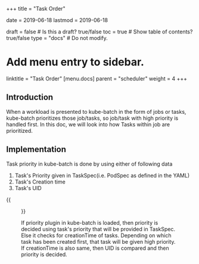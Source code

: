 +++
title =  "Task Order"


date = 2019-06-18
lastmod = 2019-06-18

draft = false  # Is this a draft? true/false
toc = true  # Show table of contents? true/false
type = "docs"  # Do not modify.

# Add menu entry to sidebar.
linktitle = "Task Order"
[menu.docs]
  parent = "scheduler"
  weight = 4
+++
## Introduction

When a workload is presented to kube-batch in the form of jobs or tasks,
kube-batch prioritizes those job/tasks, so job/task with high priority is
handled first.  In this doc, we will look into how Tasks within job are prioritized.

## Implementation

Task priority in kube-batch is done by using either of following data

1. Task's Priority given in TaskSpec(i.e. PodSpec as defined in the YAML)
2. Task's Creation time
3. Task's UID

{{<figure library="1" src="task_order.png" title="">}}

If priority plugin in kube-batch is loaded, then priority is decided using
task's priority that will be provided in TaskSpec.
Else it checks for creationTime of tasks.  Depending on which task has been created first,
that task will be given high priority.  If creationTime is also same,
then UID is compared and then priority is decided.